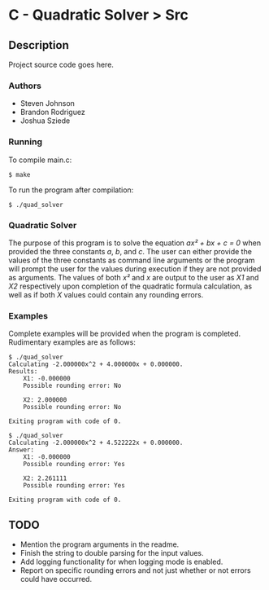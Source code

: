 
# C - Quadratic Solver > Src

## Description
Project source code goes here.

### Authors
* Steven Johnson
* Brandon Rodriguez
* Joshua Sziede 

### Running
To compile main.c:

`$ make`

To run the program after compilation:

`$ ./quad_solver`

### Quadratic Solver
The purpose of this program is to solve the equation _ax² + bx + c = 0_ when provided the three constants _a_, _b_, and _c_. The user can either provide the values of the three constants as command line arguments or the program will prompt the user for the values during execution if they are not provided as arguments. The values of both _x²_ and _x_ are output to the user as _X1_ and _X2_ respectively upon completion of the quadratic formula calculation, as well as if both _X_ values could contain any rounding errors.

### Examples
Complete examples will be provided when the program is completed. Rudimentary examples are as follows:
```
$ ./quad_solver
Calculating -2.000000x^2 + 4.000000x + 0.000000.
Results:
	X1: -0.000000
	Possible rounding error: No

	X2: 2.000000
	Possible rounding error: No

Exiting program with code of 0.
```

```
$ ./quad_solver
Calculating -2.000000x^2 + 4.522222x + 0.000000.
Answer:
	X1: -0.000000
	Possible rounding error: Yes

	X2: 2.261111
	Possible rounding error: Yes

Exiting program with code of 0.
```

## TODO
* Mention the program arguments in the readme.
* Finish the string to double parsing for the input values.
* Add logging functionality for when logging mode is enabled.
* Report on specific rounding errors and not just whether or not errors could have occurred.
